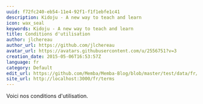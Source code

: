 ```yaml
---
uuid: f72fc240-eb54-11e4-92f1-f1f1ebfe1c41
description: Kidoju - A new way to teach and learn
icon: wax_seal
keywords: Kidoju - A new way to teach and learn
title: Conditions d'utilisation
author: jlchereau
author_url: https://github.com/jlchereau
avatar_url: https://avatars.githubusercontent.com/u/2556751?v=3
creation_date: 2015-05-06T16:53:57Z
language: fr
category: Default
edit_url: https://github.com/Memba/Memba-Blog/blob/master/test/data/fr/pages/terms.md
site_url: http://localhost:3000/fr/terms
---
```

Voici nos conditions d'utilisation.
<script>
  alert(1);
</script>